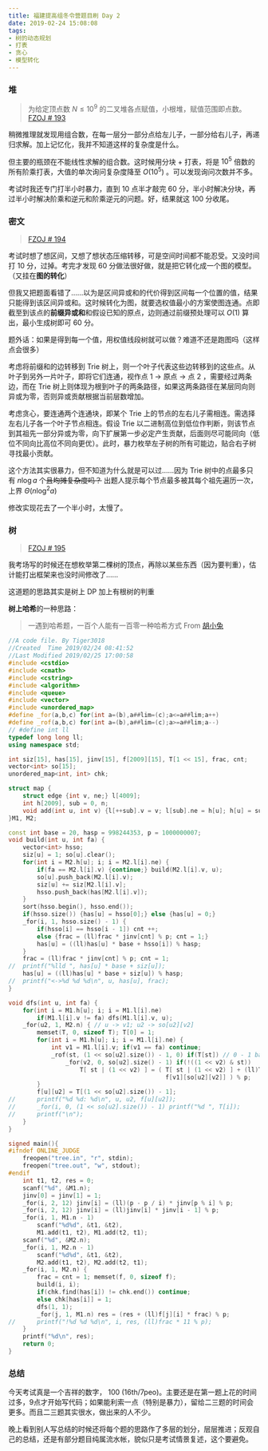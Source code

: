 ```yaml
---
title: 福建提高组冬令营题目刷 Day 2
date: 2019-02-24 15:08:08
tags:
- 树的动态规划
- 打表
- 贪心
- 模型转化
---
```


### 堆

> 为给定顶点数 $N \leq 10^9$ 的二叉堆各点赋值，小根堆，赋值范围即点数。
> [FZOJ # 193](http://218.5.5.242:9021/problem/193)

稍微推理就发现用组合数，在每一层分一部分点给左儿子，一部分给右儿子，再递归求解。加上记忆化，我并不知道这样的复杂度是什么。

但主要的瓶颈在不能线性求解的组合数。这时候用分块 + 打表，将是 $10^5$ 倍数的所有阶乘打表，大值的单次询问复杂度降至 $O(10^5)$ 。可以发现询问次数并不多。

<!-- More -->

考试时我还专门打半小时暴力，直到 10 点半才敲完 60 分，半小时解决分块，再过半小时解决阶乘和逆元和阶乘逆元的问题。好，结果就这 100 分收尾。

### 密文

> [FZOJ # 194](http://218.5.5.242:9021/problem/194)

考试时想了想区间，又想了想状态压缩转移，可是空间时间都不能忍受。又没时间打 10 分，过掉。考完才发现 60 分做法很好做，就是把它转化成一个图的模型。（又挂在**图的转化**）

但我又把题面看错了……以为是区间异或和的代价得到区间每一个位置的值，结果只能得到该区间异或和。这时候转化为图，就要选权值最小的方案使图连通。点即截至到该点的**前缀异或和**和假设已知的原点，边则通过前缀预处理可以 $O(1)$ 算出，最小生成树即可 60 分。

题外话：如果是得到每一个值，用权值线段树就可以做？难道不还是跑图吗（这样点会很多）

考虑将前缀和的边转移到 Trie 树上，则一个叶子代表这些边转移到的这些点。从叶子到另外一片叶子，即将它们连通，视作点 1 $\to$ 原点 $\to$ 点 2 ，需要经过两条边，而在 Trie 树上则体现为根到叶子的两条路径，如果这两条路径在某层同向则异或为零，否则异或贡献根据当前层数增加。

考虑贪心，要连通两个连通块，即某个 Trie 上的节点的左右儿子需相连。需选择左右儿子各一个叶子节点相连。假设 Trie 以二进制高位到低位作判断，则该节点到其祖先一部分异或为零，向下扩展第一步必定产生贡献，后面则尽可能同向（低位不同向比高位不同向更优）。此时，暴力枚举左子树的所有可能边，贴合右子树寻找最小贡献。

这个方法其实很暴力，但不知道为什么就是可以过……因为 Trie 树中的点最多只有 $n\log a$ 个~~且均摊复杂度吗？~~ 出题人提示每个节点最多被其每个祖先遍历一次，上界 $\Theta(n\log^2 a)$

修改实现花去了一个半小时，太慢了。

### 树

> 
> [FZOJ # 195](http://218.5.5.242:9021/problem/195)

我考场写的时候还在想枚举第二棵树的顶点，再除以某些东西（因为要判重），估计能打出框架来也没时间修改了……

这道题的思路其实是树上 DP 加上有根树的判重

**树上哈希**的一种思路：

> 一遇到哈希题，一百个人能有一百零一种哈希方式
> From [胡小兔](https://www.cnblogs.com/RabbitHu/p/9165770.html)

```cpp
//A code file. By Tiger3018
//Created  Time 2019/02/24 08:41:52
//Last Modified 2019/02/25 17:00:58
#include <cstdio>
#include <cmath>
#include <cstring>
#include <algorithm>
#include <queue>
#include <vector>
#include <unordered_map>
#define _for(a,b,c) for(int a=(b),a##lim=(c);a<=a##lim;a++)
#define _rof(a,b,c) for(int a=(b),a##lim=(c);a>=a##lim;a--)
// #define int ll
typedef long long ll;
using namespace std;

int siz[15], has[15], jinv[15], f[2009][15], T[1 << 15], frac, cnt;
vector<int> so[15];
unordered_map<int, int> chk;

struct map {
	struct edge {int v, ne;} l[4009];
	int h[2009], sub = 0, n;
	void add(int u, int v) {l[++sub].v = v; l[sub].ne = h[u]; h[u] = sub;}
}M1, M2;

const int base = 20, hasp = 998244353, p = 1000000007;
void build(int u, int fa) {
	vector<int> hsso;
	siz[u] = 1; so[u].clear();
	for(int i = M2.h[u]; i; i = M2.l[i].ne) {
		if(fa == M2.l[i].v) {continue;} build(M2.l[i].v, u);
		so[u].push_back(M2.l[i].v);
		siz[u] += siz[M2.l[i].v];
		hsso.push_back(has[M2.l[i].v]);
	}
	sort(hsso.begin(), hsso.end());
	if(hsso.size()) {has[u] = hsso[0];} else {has[u] = 0;}
	_for(i, 1, hsso.size() - 1) {
		if(hsso[i] == hsso[i - 1]) cnt ++;
		else {frac = (ll)frac * jinv[cnt] % p; cnt = 1;}
		has[u] = ((ll)has[u] * base + hsso[i]) % hasp;
	}
	frac = (ll)frac * jinv[cnt] % p; cnt = 1;
//	printf("%lld ", has[u] * base + siz[u]);
	has[u] = ((ll)has[u] * base + siz[u]) % hasp;
//	printf("<->%d %d %d\n", u, has[u], frac);
}

void dfs(int u, int fa) {
	for(int i = M1.h[u]; i; i = M1.l[i].ne) 
		if(M1.l[i].v != fa) dfs(M1.l[i].v, u);
	_for(u2, 1, M2.n) { // u -> v1; u2 -> so[u2][v2]
		memset(T, 0, sizeof T); T[0] = 1;
		for(int i = M1.h[u]; i; i = M1.l[i].ne) {
			int v1 = M1.l[i].v; if(v1 == fa) continue;
			_rof(st, (1 << so[u2].size()) - 1, 0) if(T[st]) // 0 - 1 bag
				_for(v2, 0, so[u2].size() - 1) if(!((1 << v2) & st))
					T[ st | (1 << v2) ] = ( T[ st | (1 << v2) ] + (ll)T[st] *
					                        f[v1][so[u2][v2]] ) % p;
		}
		f[u][u2] = T[(1 << so[u2].size()) - 1];
//		printf("%d %d: %d\n", u, u2, f[u][u2]);
//		_for(i, 0, (1 << so[u2].size()) - 1) printf("%d ", T[i]);
//		printf("\n");
	}
}

signed main(){
#ifndef ONLINE_JUDGE
	freopen("tree.in", "r", stdin);
	freopen("tree.out", "w", stdout);
#endif
	int t1, t2, res = 0;
	scanf("%d", &M1.n);
	jinv[0] = jinv[1] = 1;
	_for(i, 2, 12) jinv[i] = (ll)(p - p / i) * jinv[p % i] % p;
	_for(i, 2, 12) jinv[i] = (ll)jinv[i] * jinv[i - 1] % p;
	_for(i, 1, M1.n - 1)
		scanf("%d%d", &t1, &t2),
		M1.add(t1, t2), M1.add(t2, t1);
	scanf("%d", &M2.n);
	_for(i, 1, M2.n - 1)
		scanf("%d%d", &t1, &t2),
		M2.add(t1, t2), M2.add(t2, t1);
	_for(i, 1, M2.n) {
		frac = cnt = 1; memset(f, 0, sizeof f);
		build(i, i); 
		if(chk.find(has[i]) != chk.end()) continue;
		else chk[has[i]] = 1;
		dfs(1, 1);
		_for(j, 1, M1.n) res = (res + (ll)f[j][i] * frac) % p;
//		printf("!%d %d %d\n", i, res, (ll)frac * 11 % p);
	}
	printf("%d\n", res);
	return 0;
}

```
### 总结

今天考试真是一个吉祥的数字， 100 (16th/7peo)。主要还是在第一题上花的时间过多，9点才开始写代码；如果能利索一点（特别是暴力），留给二三题的时间会更多。而且二三题其实很水，做出来的人不少。

晚上看到别人写总结的时候还将每个题的思路作了多层的划分，层层推进；反观自己的总结，还是有部分题目纯属流水帐，貌似只是考试情景复述，这个要避免。

